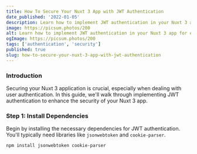 ```yaml
---
title: How To Secure Your Nuxt 3 App with JWT Authentication
date_published: '2022-01-05'
description: Learn how to implement JWT authentication in your Nuxt 3 app for enhanced security.
image: https://picsum.photos/200
alt: Learn how to implement JWT authentication in your Nuxt 3 app for enhanced security.
ogImage: https://picsum.photos/200
tags: ['authentication', 'security']
published: true
slug: how-to-secure-your-nuxt-3-app-with-jwt-authentication
---
```


### Introduction

Securing your Nuxt 3 application is crucial, especially when dealing with user authentication. In this guide, we'll walk through implementing JWT authentication to enhance the security of your Nuxt 3 app.

### Step 1: Install Dependencies

Begin by installing the necessary dependencies for JWT authentication. You'll typically need libraries like `jsonwebtoken` and `cookie-parser`.

```bash
npm install jsonwebtoken cookie-parser
